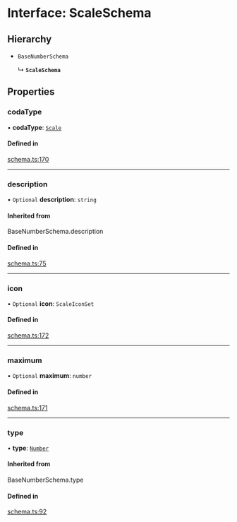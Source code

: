 # Interface: ScaleSchema

## Hierarchy

- `BaseNumberSchema`

  ↳ **`ScaleSchema`**

## Properties

### codaType

• **codaType**: [`Scale`](../enums/ValueHintType.md#scale)

#### Defined in

[schema.ts:170](https://github.com/coda/packs-sdk/blob/main/schema.ts#L170)

___

### description

• `Optional` **description**: `string`

#### Inherited from

BaseNumberSchema.description

#### Defined in

[schema.ts:75](https://github.com/coda/packs-sdk/blob/main/schema.ts#L75)

___

### icon

• `Optional` **icon**: `ScaleIconSet`

#### Defined in

[schema.ts:172](https://github.com/coda/packs-sdk/blob/main/schema.ts#L172)

___

### maximum

• `Optional` **maximum**: `number`

#### Defined in

[schema.ts:171](https://github.com/coda/packs-sdk/blob/main/schema.ts#L171)

___

### type

• **type**: [`Number`](../enums/ValueType.md#number)

#### Inherited from

BaseNumberSchema.type

#### Defined in

[schema.ts:92](https://github.com/coda/packs-sdk/blob/main/schema.ts#L92)
